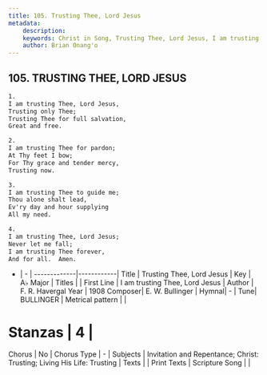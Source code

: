 ```yaml
---
title: 105. Trusting Thee, Lord Jesus
metadata:
    description: 
    keywords: Christ in Song, Trusting Thee, Lord Jesus, I am trusting Thee, Lord Jesus, 
    author: Brian Onang'o
---
```



## 105. TRUSTING THEE, LORD JESUS

```txt
1.
I am trusting Thee, Lord Jesus,
Trusting only Thee;
Trusting Thee for full salvation,
Great and free.

2.
I am trusting Thee for pardon;
At Thy feet I bow;
For Thy grace and tender mercy,
Trusting now.

3.
I am trusting Thee to guide me;
Thou alone shalt lead,
Ev'ry day and hour supplying
All my need.

4.
I am trusting Thee, Lord Jesus;
Never let me fall;
I am trusting Thee forever,
And for all.  Amen.
```

- |   -  |
-------------|------------|
Title | Trusting Thee, Lord Jesus |
Key | A♭ Major |
Titles |  |
First Line | I am trusting Thee, Lord Jesus |
Author | F. R. Havergal
Year | 1908
Composer| E. W. Bullinger |
Hymnal|  - |
Tune| BULLINGER |
Metrical pattern | |
# Stanzas | 4 |
Chorus | No |
Chorus Type | - |
Subjects | Invitation and Repentance; Christ: Trusting; Living His Life: Trusting |
Texts |  |
Print Texts | 
Scripture Song |  |
  
